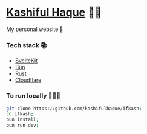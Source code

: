 # [**Kashiful Haque**](https://ifkash.dev) 🧑🏽
My personal website 👋

### **Tech stack** 📚
- [SvelteKit](https://kit.svelte.dev)
- [Bun](https://bun.sh)
- [Rust](https://rust-lang.org)
- [Cloudflare](https://www.cloudflare.com)

### **To run locally** 🏃🏼‍♂️
```sh
git clone https://github.com/kashifulhaque/ifkash;
cd ifkash;
bun install;
bun run dev;
```
